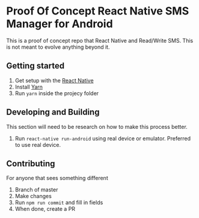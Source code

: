 # Proof Of Concept React Native SMS Manager for Android
This is a proof of concept repo that React Native and Read/Write SMS. This is not meant to evolve anything beyond it.

## Getting started

1. Get setup with the [React Native](https://facebook.github.io/react-native/docs/getting-started.html)
1. Install [Yarn](https://yarnpkg.com/en/docs/install)
1. Run `yarn` inside the projecy folder

## Developing and Building
This section will need to be research on how to make this process better.

1. Run `react-native run-android` using real device or emulator. Preferred to use real device.

## Contributing
For anyone that sees something different

1. Branch of master
1. Make changes
1. Run `npm run commit` and fill in fields
1. When done, create a PR
